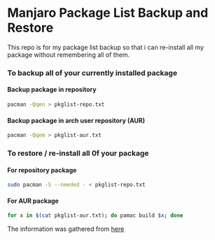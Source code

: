 # Manjaro Package List Backup and Restore

This repo is for my package list backup so that i can re-install all my package without remembering all of them.

### To backup all of your currently installed package
#### Backup package in repository
```bash
pacman -Qqen > pkglist-repo.txt
```

#### Backup package in arch user repository (AUR)
```bash
pacman -Qqem > pkglist-aur.txt
```

### To restore / re-install all 0f your package
#### For repository package
```bash
sudo pacman -S --needed - < pkglist-repo.txt
```

#### For AUR package
```bash
for x in $(cat pkglist-aur.txt); do pamac build $x; done
```

The information was gathered from [here](https://classicforum.manjaro.org/index.php?topic=16484.0)

